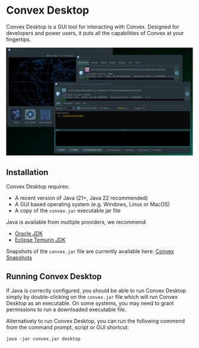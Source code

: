 # Convex Desktop

Convex Desktop is a GUI tool for interacting with Convex. Designed for developers and power users, it puts all the capabilities of Convex at your fingertips.

![Convex Desktop Screenshot](convex-desktop.png)

## Installation

Convex Desktop requires:
- A recent version of Java (21+, Java 22 recommended)
- A GUI based operating system (e.g. Windows, Linux or MacOS)
- A copy of the `convex.jar` executable jar file

Java is available from multiple providers, we recommend:
- [Oracle JDK](https://www.oracle.com/java/technologies/downloads/)
- [Eclipse Temurin JDK](https://adoptium.net/temurin/releases/) 

Snapshots of the `convex.jar` file are currently available here: [Convex Snapshots](https://drive.google.com/drive/folders/1AZdyuZOmC70i_TtuEW3uEKvjYLOqIMiv?usp=sharing)

## Running Convex Desktop

If Java is correctly configured, you should be able to run Convex Desktop simply by double-clicking on the `convex.jar` file which will run Convex Desktop as an executable. On some systems, you may need to grant permissions to run a downloaded executable file.

Alternatively to run Convex Desktop, you can run the following commend from the command prompt, script or GUI shortcut:

```
java -jar convex.jar desktop
```
